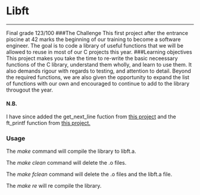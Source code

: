# **Libft**
_________________________________
Final grade 123/100
###The Challenge 
This first project after the entrance piscine at 42 marks the beginning of our training to become a software engineer. The goal is to code a library of useful functions that we will be allowed to reuse in most of our C
projects this year. 
###Learning objectives 
This project makes you take the time to re-write the basic neceessary functions of the C library, understand them wholly, and learn to use them. 
It also demands rigour with regards to testing, and attention to detail. Beyond the required functions, we are also given the opportunity to expand the list of functions
with our own and encouraged to continue to add to the library througout the year.

#### N.B.
I have since added the get_next_line fuction from [this project](https://github.com/finolacahill/get_next_line) and the ft_printf function from [this project.](https://github.com/finolacahill/printf)
### Usage
The *make* command will compile the library to libft.a.

The *make clean* command will delete the .o files. 

The *make fclean* command will delete the .o files and the libft.a file. 

The *make re* will re compile the library. 
